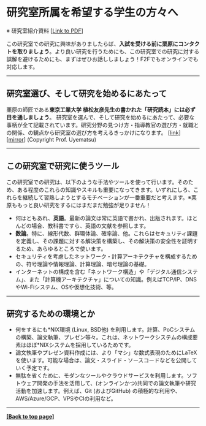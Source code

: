 # 研究室所属を希望する学生の方々へ

※ 研究室紹介資料 [[Link to PDF](../repo/lab-info-20200326.pdf)]

この研究室での研究に興味がありましたらば、**入試を受ける前に栗原にコンタクトを取りましょう**。より良い研究を行うためにも、この研究室での研究に対する誤解を避けるためにも、まずはぜひお話ししましょう！F2Fでもオンラインでも対応します。

---

## 研究室選び、そして研究を始めるにあたって

栗原の師匠である**東京工業大学 植松友彦先生の書かれた「研究読本」には必ず目を通しましょう**。 研究室を選んで、そして研究を始めるにあたって、必要な事柄が全て記載されています。研究分野の見つけ方・指導教官の選び方・就職との関係、の観点から研究室の選び方を考えるきっかけになります。 [[link](http://www.it.ce.titech.ac.jp/uyematsu/howtoresearch.pdf)] [[mirror](../repo/howtoresearch.pdf)] (Copyright Prof. Uyematsu)

---

## この研究室で研究に使うツール

この研究室での研究は、以下のような手法やツールを使って行います。そのため、ある程度のこれらの知識やスキルも重要になってきます。いずれにしろ、これらを継続して習熟しようとするモチベーションが一番重要だと考えます。※栗原ももっと良い研究をするにはまだまだ勉強が足りません！

- 何はともあれ、**英語**。最新の論文は常に英語で書かれ、出版されます。ほとんどの場合、教科書ですら、英語の文献を参照します。
- **数論**。特に、線形代数、群環体論、確率論、他。これらはセキュリティ課題を定義し、その課題に対する解決策を構築し、その解決策の安全性を証明するため、あらゆるところで使います。
- セキュリティを考慮したネットワーク・計算アーキテクチャを構成するための、符号理論や情報理論、計算理論、暗号理論の基礎。
- インターネットの構成を含む「ネットワーク構造」や「デジタル通信システム」、また「計算機アーキテクチャ」についての知識。例えばTCP/IP、DNSやWi-Fiシステム、OSや仮想化技術、等。

---

## 研究するための環境とか

- 何をするにも\*NIX環境 (Linux, BSD他) を利用します。計算、PoCシステムの構築、論文執筆、プレゼン等々。これは、ネットワークシステムの構成要素はほぼ\*NIXシステムを採用しているためです。
- 論文執筆やプレゼン資料作成には、より「マシ」な数式表現のためにLaTeXを使います。可能な場合は、論文・スライド・ソースコードなどを公開していく予定です。
- 無駄を省くために、モダンなツールやクラウドサービスを利用します。ソフトウェア開発の手法を活用して、(オンラインかつ)共同での論文執筆や研究活動を加速します。例えば、Git (およびGitHub) の積極的な利用や、AWS/Azure/GCP、VPSやCIの利用など。

---

**[[Back to top page]](../index.md)**
